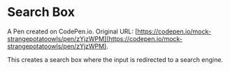 # Search Box

A Pen created on CodePen.io. Original URL: [https://codepen.io/mock-strangepotatoowls/pen/zYjzWPM](https://codepen.io/mock-strangepotatoowls/pen/zYjzWPM).

This creates a search box where the input is redirected to a search engine. 
